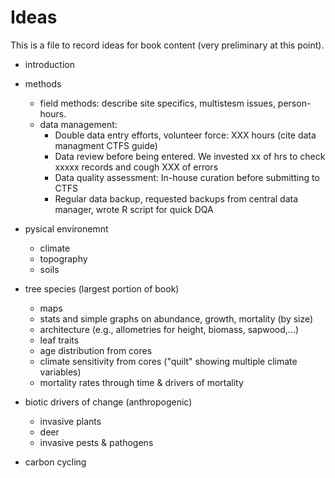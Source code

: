# Ideas

This is a file to record ideas for book content (very preliminary at this point). 

- introduction
- methods
  - field methods: describe site specifics, multistesm issues, person-hours.
  - data management:
      - Double data entry efforts, volunteer force: XXX hours (cite data managment CTFS guide)
      - Data review before being entered. We invested xx of hrs to check xxxxx records and cough XXX of errors
      - Data quality assessment: In-house curation before submitting to CTFS
      - Regular data backup, requested backups from central data manager, wrote R script for quick DQA 
 
- pysical environemnt
  - climate 
  - topography
  - soils
- tree species (largest portion of book)
  - maps
  - stats and simple graphs on abundance, growth, mortality (by size)
  - architecture (e.g., allometries for height, biomass, sapwood,...)
  - leaf traits
  - age distribution from cores
  - climate sensitivity from cores ("quilt" showing multiple climate variables)
  - mortality rates through time & drivers of mortality
- biotic drivers of change (anthropogenic)
  - invasive plants
  - deer
  - invasive pests & pathogens
- carbon cycling


